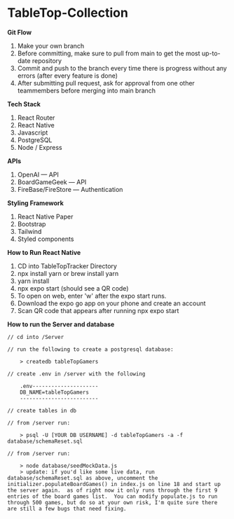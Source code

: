# TableTop-Collection

**Git Flow**
1. Make your own branch
2. Before committing, make sure to pull from main to get the most up-to-date repository
3. Commit and push to the branch every time there is progress without any errors (after every feature is done)
4. After submitting pull request, ask for approval from one other teammembers before merging into main branch

**Tech Stack**
1. React Router
2. React Native
3. Javascript
4. PostgreSQL
5. Node / Express

**APIs**
1. OpenAI — API
2. BoardGameGeek — API
3. FireBase/FireStore — Authentication

**Styling Framework**
1. React Native Paper
2. Bootstrap
3. Tailwind
4. Styled components

**How to Run React Native**
1. CD into TableTopTracker Directory
2. npx install yarn or brew install yarn
3. yarn install
4. npx expo start (should see a QR code)
5. To open on web, enter 'w' after the expo start runs.
6. Download the expo go app on your phone and create an account
7. Scan QR code that appears after running npx expo start


**How to run the Server and database**

```
// cd into /Server

// run the following to create a postgresql database:

    > createdb tableTopGamers

// create .env in /server with the following

    .env---------------------
    DB_NAME=tableTopGamers
    -------------------------

// create tables in db

// from /server run:

    > psql -U [YOUR DB USERNAME] -d tableTopGamers -a -f database/schemaReset.sql

// from /server run:

    > node database/seedMockData.js
    > update: if you'd like some live data, run database/schemaReset.sql as above, uncomment the initializer.populateBoardGames() in index.js on line 18 and start up the server again.  as of right now it only runs through the first 9 entries of the board games list.  You can modify populate.js to run through 500 games, but do so at your own risk, I'm quite sure there are still a few bugs that need fixing.
```